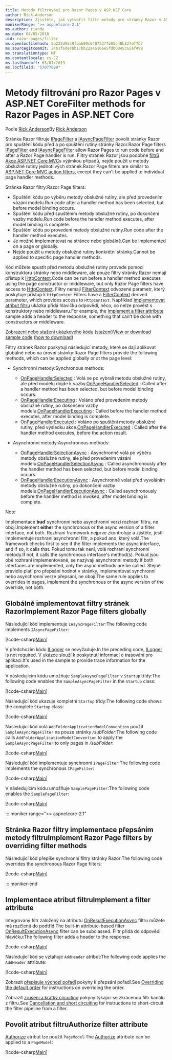 ```yaml
---
title: Metody filtrování pro Razor Pages v ASP.NET Core
author: Rick-Anderson
description: Zjistěte, jak vytvořit filtr metody pro stránky Razor v ASP.NET Core.
monikerRange: '>= aspnetcore-2.1'
ms.author: riande
ms.date: 04/05/2018
uid: razor-pages/filter
ms.openlocfilehash: 5b233d95c9fbab09c64072377b85b40b127df7b7
ms.sourcegitcommit: 24b1f6decbb17bb22a45166e5fdb0845c65af498
ms.translationtype: MT
ms.contentlocale: cs-CZ
ms.lasthandoff: 03/01/2019
ms.locfileid: "57077689"
---
```

# <a name="filter-methods-for-razor-pages-in-aspnet-core"></a><span data-ttu-id="c0547-103">Metody filtrování pro Razor Pages v ASP.NET Core</span><span class="sxs-lookup"><span data-stu-id="c0547-103">Filter methods for Razor Pages in ASP.NET Core</span></span>

<span data-ttu-id="c0547-104">Podle [Rick Anderson](https://twitter.com/RickAndMSFT)</span><span class="sxs-lookup"><span data-stu-id="c0547-104">By [Rick Anderson](https://twitter.com/RickAndMSFT)</span></span>

<span data-ttu-id="c0547-105">Stránka Razor filtruje [IPageFilter](/dotnet/api/microsoft.aspnetcore.mvc.filters.ipagefilter?view=aspnetcore-2.0) a [IAsyncPageFilter](/dotnet/api/microsoft.aspnetcore.mvc.filters.iasyncpagefilter?view=aspnetcore-2.0) povolit stránky Razor pro spuštění kódu před a po spuštění rutiny stránky Razor.</span><span class="sxs-lookup"><span data-stu-id="c0547-105">Razor Page filters [IPageFilter](/dotnet/api/microsoft.aspnetcore.mvc.filters.ipagefilter?view=aspnetcore-2.0) and [IAsyncPageFilter](/dotnet/api/microsoft.aspnetcore.mvc.filters.iasyncpagefilter?view=aspnetcore-2.0) allow Razor Pages to run code before and after a Razor Page handler is run.</span></span> <span data-ttu-id="c0547-106">Filtry stránek Razor jsou podobné [filtrů Akce ASP.NET Core MVC](xref:mvc/controllers/filters#action-filters)s výjimkou případů, nejde použít u metody obslužné rutiny jednotlivých stránek.</span><span class="sxs-lookup"><span data-stu-id="c0547-106">Razor Page filters are similar to [ASP.NET Core MVC action filters](xref:mvc/controllers/filters#action-filters), except they can't be applied to individual page handler methods.</span></span> 

<span data-ttu-id="c0547-107">Stránka Razor filtry:</span><span class="sxs-lookup"><span data-stu-id="c0547-107">Razor Page filters:</span></span>

* <span data-ttu-id="c0547-108">Spuštění kódu po výběru metody obslužné rutiny, ale před provedením vázání modelu.</span><span class="sxs-lookup"><span data-stu-id="c0547-108">Run code after a handler method has been selected, but before model binding occurs.</span></span>
* <span data-ttu-id="c0547-109">Spuštění kódu před spuštěním metody obslužné rutiny, po dokončení vazby modelu.</span><span class="sxs-lookup"><span data-stu-id="c0547-109">Run code before the handler method executes, after model binding is complete.</span></span>
* <span data-ttu-id="c0547-110">Spuštění kódu po provedení metody obslužné rutiny.</span><span class="sxs-lookup"><span data-stu-id="c0547-110">Run code after the handler method executes.</span></span>
* <span data-ttu-id="c0547-111">Je možné implementovat na stránce nebo globálně.</span><span class="sxs-lookup"><span data-stu-id="c0547-111">Can be implemented on a page or globally.</span></span>
* <span data-ttu-id="c0547-112">Nejde použít u metody obslužné rutiny konkrétní stránky.</span><span class="sxs-lookup"><span data-stu-id="c0547-112">Cannot be applied to specific page handler methods.</span></span>

<span data-ttu-id="c0547-113">Kód můžete spustit před metodu obslužné rutiny provede pomocí konstruktoru stránky nebo middleware, ale pouze filtry stránky Razor nemají přístup k [HttpContext](/dotnet/api/microsoft.aspnetcore.mvc.razorpages.pagemodel.httpcontext?view=aspnetcore-2.0#Microsoft_AspNetCore_Mvc_RazorPages_PageModel_HttpContext).</span><span class="sxs-lookup"><span data-stu-id="c0547-113">Code can be run before a handler method executes using the page constructor or middleware, but only Razor Page filters have access to [HttpContext](/dotnet/api/microsoft.aspnetcore.mvc.razorpages.pagemodel.httpcontext?view=aspnetcore-2.0#Microsoft_AspNetCore_Mvc_RazorPages_PageModel_HttpContext).</span></span> <span data-ttu-id="c0547-114">Filtry nemají [FilterContext](/dotnet/api/microsoft.aspnetcore.mvc.filters.filtercontext?view=aspnetcore-2.0) odvozené parametr, který poskytuje přístup k `HttpContext`.</span><span class="sxs-lookup"><span data-stu-id="c0547-114">Filters have a [FilterContext](/dotnet/api/microsoft.aspnetcore.mvc.filters.filtercontext?view=aspnetcore-2.0) derived parameter, which provides access to `HttpContext`.</span></span> <span data-ttu-id="c0547-115">Například [implementovat atribut filtru](#ifa) ukázka přidá hlavičku odpovědi, něco, co nelze provést s konstruktory nebo middlewaru.</span><span class="sxs-lookup"><span data-stu-id="c0547-115">For example, the [Implement a filter attribute](#ifa) sample adds a header to the response, something that can't be done with constructors or middleware.</span></span>

<span data-ttu-id="c0547-116">[Zobrazení nebo stažení ukázkového kódu](https://github.com/aspnet/Docs/tree/master/aspnetcore/razor-pages/filter/sample/PageFilter) ([stažení](xref:index#how-to-download-a-sample))</span><span class="sxs-lookup"><span data-stu-id="c0547-116">[View or download sample code](https://github.com/aspnet/Docs/tree/master/aspnetcore/razor-pages/filter/sample/PageFilter) ([how to download](xref:index#how-to-download-a-sample))</span></span>

<span data-ttu-id="c0547-117">Filtry stránek Razor poskytují následující metody, které se dají aplikovat globálně nebo na úrovni stránky:</span><span class="sxs-lookup"><span data-stu-id="c0547-117">Razor Page filters provide the following methods, which can be applied globally or at the page level:</span></span>

* <span data-ttu-id="c0547-118">Synchronní metody:</span><span class="sxs-lookup"><span data-stu-id="c0547-118">Synchronous methods:</span></span>

    * <span data-ttu-id="c0547-119">[OnPageHandlerSelected](/dotnet/api/microsoft.aspnetcore.mvc.filters.ipagefilter.onpagehandlerselected?view=aspnetcore-2.0) : Volá se po vybrali metodu obslužné rutiny, ale před modelu dojde k vazby.</span><span class="sxs-lookup"><span data-stu-id="c0547-119">[OnPageHandlerSelected](/dotnet/api/microsoft.aspnetcore.mvc.filters.ipagefilter.onpagehandlerselected?view=aspnetcore-2.0) : Called after a handler method has been selected, but before model binding occurs.</span></span>
    * <span data-ttu-id="c0547-120">[OnPageHandlerExecuting](/dotnet/api/microsoft.aspnetcore.mvc.filters.ipagefilter.onpagehandlerexecuting?view=aspnetcore-2.0) : Voláno před provedením metody obslužné rutiny, po dokončení vazby modelu.</span><span class="sxs-lookup"><span data-stu-id="c0547-120">[OnPageHandlerExecuting](/dotnet/api/microsoft.aspnetcore.mvc.filters.ipagefilter.onpagehandlerexecuting?view=aspnetcore-2.0) : Called before the handler method executes, after model binding is complete.</span></span>
    * <span data-ttu-id="c0547-121">[OnPageHandlerExecuted](/dotnet/api/microsoft.aspnetcore.mvc.filters.ipagefilter.onpagehandlerexecuted?view=aspnetcore-2.0) : Voláno po spuštění metody obslužné rutiny, před výsledku akce.</span><span class="sxs-lookup"><span data-stu-id="c0547-121">[OnPageHandlerExecuted](/dotnet/api/microsoft.aspnetcore.mvc.filters.ipagefilter.onpagehandlerexecuted?view=aspnetcore-2.0) : Called after the handler method executes, before the action result.</span></span>

* <span data-ttu-id="c0547-122">Asynchronní metody:</span><span class="sxs-lookup"><span data-stu-id="c0547-122">Asynchronous methods:</span></span>

    * <span data-ttu-id="c0547-123">[OnPageHandlerSelectionAsync](/dotnet/api/microsoft.aspnetcore.mvc.filters.iasyncpagefilter.onpagehandlerselectionasync?view=aspnetcore-2.0) : Asynchronně volá po výběru metody obslužné rutiny, ale před provedením vázání modelu.</span><span class="sxs-lookup"><span data-stu-id="c0547-123">[OnPageHandlerSelectionAsync](/dotnet/api/microsoft.aspnetcore.mvc.filters.iasyncpagefilter.onpagehandlerselectionasync?view=aspnetcore-2.0) : Called asynchronously after the handler method has been selected, but before model binding occurs.</span></span>
    * <span data-ttu-id="c0547-124">[OnPageHandlerExecutionAsync](/dotnet/api/microsoft.aspnetcore.mvc.filters.iasyncpagefilter.onpagehandlerexecutionasync?view=aspnetcore-2.0) : Asynchronně volat před vyvoláním metody obslužné rutiny, po dokončení vazby modelu.</span><span class="sxs-lookup"><span data-stu-id="c0547-124">[OnPageHandlerExecutionAsync](/dotnet/api/microsoft.aspnetcore.mvc.filters.iasyncpagefilter.onpagehandlerexecutionasync?view=aspnetcore-2.0) : Called asynchronously before the handler method is invoked, after model binding is complete.</span></span>

> [!NOTE]
> <span data-ttu-id="c0547-125">Implementace **buď** synchronní nebo asynchronní verzi rozhraní filtru, ne obojí.</span><span class="sxs-lookup"><span data-stu-id="c0547-125">Implement **either** the synchronous or the async version of a filter interface, not both.</span></span> <span data-ttu-id="c0547-126">Rozhraní framework nejprve zkontroluje a zjistěte, jestli implementuje rozhraní asynchronní filtr, a pokud ano, který volá.</span><span class="sxs-lookup"><span data-stu-id="c0547-126">The framework checks first to see if the filter implements the async interface, and if so, it calls that.</span></span> <span data-ttu-id="c0547-127">Pokud tomu tak není, volá rozhraní synchronní metody.</span><span class="sxs-lookup"><span data-stu-id="c0547-127">If not, it calls the synchronous interface's method(s).</span></span> <span data-ttu-id="c0547-128">Pokud jsou obě rozhraní implementované, se nazývají asynchronní metody.</span><span class="sxs-lookup"><span data-stu-id="c0547-128">If both interfaces are implemented, only the async methods are be called.</span></span> <span data-ttu-id="c0547-129">Stejné pravidlo platí pro přepsání hodnot v stránky, implementovat synchronní nebo asynchronní verze přepsání, ne obojí.</span><span class="sxs-lookup"><span data-stu-id="c0547-129">The same rule applies to overrides in pages, implement the synchronous or the async version of the override, not both.</span></span>

## <a name="implement-razor-page-filters-globally"></a><span data-ttu-id="c0547-130">Globálně implementovat filtry stránek Razor</span><span class="sxs-lookup"><span data-stu-id="c0547-130">Implement Razor Page filters globally</span></span>

<span data-ttu-id="c0547-131">Následující kód implementuje `IAsyncPageFilter`:</span><span class="sxs-lookup"><span data-stu-id="c0547-131">The following code implements `IAsyncPageFilter`:</span></span>

[!code-csharp[Main](filter/sample/PageFilter/Filters/SampleAsyncPageFilter.cs?name=snippet1)]

<span data-ttu-id="c0547-132">V předchozím kódu [ILogger](/dotnet/api/microsoft.extensions.logging.ilogger?view=aspnetcore-2.0) se nevyžaduje.</span><span class="sxs-lookup"><span data-stu-id="c0547-132">In the preceding code, [ILogger](/dotnet/api/microsoft.extensions.logging.ilogger?view=aspnetcore-2.0) is not required.</span></span> <span data-ttu-id="c0547-133">V ukázce slouží k poskytnutí informací o trasování pro aplikaci.</span><span class="sxs-lookup"><span data-stu-id="c0547-133">It's used in the sample to provide trace information for the application.</span></span>

<span data-ttu-id="c0547-134">V následujícím kódu umožňuje `SampleAsyncPageFilter` v `Startup` třídy:</span><span class="sxs-lookup"><span data-stu-id="c0547-134">The following code enables the `SampleAsyncPageFilter` in the `Startup` class:</span></span>

[!code-csharp[Main](filter/sample/PageFilter/Startup.cs?name=snippet2&highlight=11)]

<span data-ttu-id="c0547-135">Následující kód ukazuje kompletní `Startup` třídy:</span><span class="sxs-lookup"><span data-stu-id="c0547-135">The following code shows the complete `Startup` class:</span></span>

[!code-csharp[Main](filter/sample/PageFilter/Startup.cs?name=snippet1)]

<span data-ttu-id="c0547-136">Následující kód volá `AddFolderApplicationModelConvention` použít `SampleAsyncPageFilter` na pouze stránky */subFolder*:</span><span class="sxs-lookup"><span data-stu-id="c0547-136">The following code calls `AddFolderApplicationModelConvention` to apply the `SampleAsyncPageFilter` to only pages in */subFolder*:</span></span>

[!code-csharp[Main](filter/sample/PageFilter/Startup2.cs?name=snippet2)]

<span data-ttu-id="c0547-137">Následující kód implementuje synchronní `IPageFilter`:</span><span class="sxs-lookup"><span data-stu-id="c0547-137">The following code implements the synchronous `IPageFilter`:</span></span>

[!code-csharp[Main](filter/sample/PageFilter/Filters/SamplePageFilter.cs?name=snippet1)]

<span data-ttu-id="c0547-138">V následujícím kódu umožňuje `SamplePageFilter`:</span><span class="sxs-lookup"><span data-stu-id="c0547-138">The following code enables the `SamplePageFilter`:</span></span>

[!code-csharp[Main](filter/sample/PageFilter/StartupSync.cs?name=snippet2&highlight=11)]

::: moniker range=">= aspnetcore-2.1"

## <a name="implement-razor-page-filters-by-overriding-filter-methods"></a><span data-ttu-id="c0547-139">Stránka Razor filtry implementace přepsáním metody filtru</span><span class="sxs-lookup"><span data-stu-id="c0547-139">Implement Razor Page filters by overriding filter methods</span></span>

<span data-ttu-id="c0547-140">Následující kód přepíše synchronní filtry stránky Razor:</span><span class="sxs-lookup"><span data-stu-id="c0547-140">The following code overrides the synchronous Razor Page filters:</span></span>

[!code-csharp[Main](filter/sample/PageFilter/Pages/Index.cshtml.cs)]

::: moniker-end

<a name="ifa"></a>
## <a name="implement-a-filter-attribute"></a><span data-ttu-id="c0547-141">Implementace atribut filtru</span><span class="sxs-lookup"><span data-stu-id="c0547-141">Implement a filter attribute</span></span>

<span data-ttu-id="c0547-142">Integrovaný filtr založený na atributu [OnResultExecutionAsync](/dotnet/api/microsoft.aspnetcore.mvc.filters.iasyncresultfilter.onresultexecutionasync?view=aspnetcore-2.0#Microsoft_AspNetCore_Mvc_Filters_IAsyncResultFilter_OnResultExecutionAsync_Microsoft_AspNetCore_Mvc_Filters_ResultExecutingContext_Microsoft_AspNetCore_Mvc_Filters_ResultExecutionDelegate_) filtru můžete má rozčlenit do podtříd.</span><span class="sxs-lookup"><span data-stu-id="c0547-142">The built-in attribute-based filter [OnResultExecutionAsync](/dotnet/api/microsoft.aspnetcore.mvc.filters.iasyncresultfilter.onresultexecutionasync?view=aspnetcore-2.0#Microsoft_AspNetCore_Mvc_Filters_IAsyncResultFilter_OnResultExecutionAsync_Microsoft_AspNetCore_Mvc_Filters_ResultExecutingContext_Microsoft_AspNetCore_Mvc_Filters_ResultExecutionDelegate_) filter can be subclassed.</span></span> <span data-ttu-id="c0547-143">Filtr přidá do odpovědi hlavičku:</span><span class="sxs-lookup"><span data-stu-id="c0547-143">The following filter adds a header to the response:</span></span>

[!code-csharp[Main](filter/sample/PageFilter/Filters/AddHeaderAttribute.cs)]

<span data-ttu-id="c0547-144">Následující kód se vztahuje `AddHeader` atribut:</span><span class="sxs-lookup"><span data-stu-id="c0547-144">The following code applies the `AddHeader` attribute:</span></span>

[!code-csharp[Main](filter/sample/PageFilter/Pages/Contact.cshtml.cs?name=snippet1)]

<span data-ttu-id="c0547-145">Zobrazit [přepisuje výchozí pořadí](xref:mvc/controllers/filters#overriding-the-default-order) pokyny k přepsání pořadí.</span><span class="sxs-lookup"><span data-stu-id="c0547-145">See [Overriding the default order](xref:mvc/controllers/filters#overriding-the-default-order) for instructions on overriding the order.</span></span>

<span data-ttu-id="c0547-146">Zobrazit [zrušení a krátký circuiting](xref:mvc/controllers/filters#cancellation-and-short-circuiting) pokyny týkající se zkrácenou filtr kanálu z filtru.</span><span class="sxs-lookup"><span data-stu-id="c0547-146">See [Cancellation and short circuiting](xref:mvc/controllers/filters#cancellation-and-short-circuiting) for instructions to short-circuit the filter pipeline from a filter.</span></span> 

<a name="auth"></a>
## <a name="authorize-filter-attribute"></a><span data-ttu-id="c0547-147">Povolit atribut filtru</span><span class="sxs-lookup"><span data-stu-id="c0547-147">Authorize filter attribute</span></span>

<span data-ttu-id="c0547-148">[Authorize](/dotnet/api/microsoft.aspnetcore.authorization.authorizeattribute?view=aspnetcore-2.0) atribut lze použít `PageModel`:</span><span class="sxs-lookup"><span data-stu-id="c0547-148">The [Authorize](/dotnet/api/microsoft.aspnetcore.authorization.authorizeattribute?view=aspnetcore-2.0) attribute can be applied to a `PageModel`:</span></span>

[!code-csharp[Main](filter/sample/PageFilter/Pages/ModelWithAuthFilter.cshtml.cs?highlight=7)]
